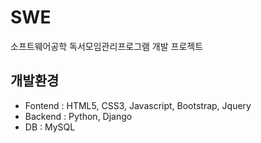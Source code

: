 # SWE
소프트웨어공학 독서모임관리프로그램 개발 프로젝트

## 개발환경
- Fontend : HTML5, CSS3, Javascript, Bootstrap, Jquery
- Backend : Python, Django
- DB : MySQL
